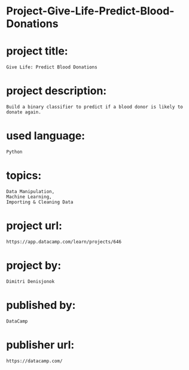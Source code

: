 # Project-Give-Life-Predict-Blood-Donations

# project title:

    Give Life: Predict Blood Donations

# project description:

    Build a binary classifier to predict if a blood donor is likely to donate again.

# used language:

    Python

# topics:

    Data Manipulation,
    Machine Learning,
    Importing & Cleaning Data

# project url:

    https://app.datacamp.com/learn/projects/646

# project by:

    Dimitri Denisjonok

# published by:

    DataCamp

# publisher url:

    https://datacamp.com/
